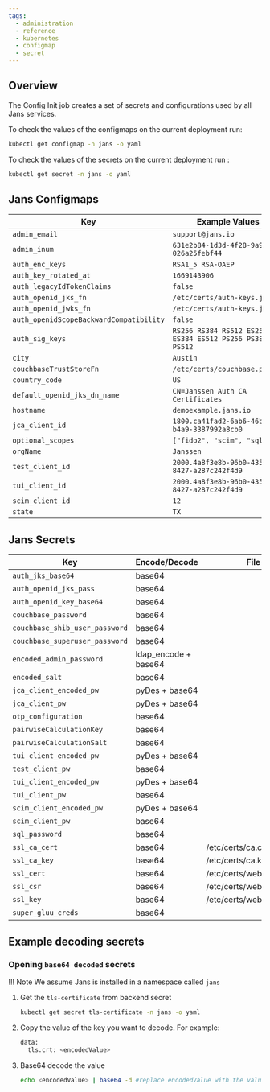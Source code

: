 ```yaml
---
tags:
  - administration
  - reference
  - kubernetes
  - configmap
  - secret
---
```


## Overview

The Config Init job creates a set of secrets and configurations used by all Jans services.

To check the values of the configmaps on the current deployment run:

```bash
kubectl get configmap -n jans -o yaml
```

To check the values of the secrets on the current deployment run :

```bash
kubectl get secret -n jans -o yaml
```

## Jans Configmaps

| Key                                     | Example Values                                          |
|-----------------------------------------|---------------------------------------------------------|
| `admin_email`                           | `support@jans.io`                                       |
| `admin_inum`                            | `631e2b84-1d3d-4f28-9a9a-026a25febf44`                  |
| `auth_enc_keys`                         | `RSA1_5 RSA-OAEP`                                       |
| `auth_key_rotated_at`                   | `1669143906`                                            |
| `auth_legacyIdTokenClaims`              | `false`                                                 |
| `auth_openid_jks_fn`                    | `/etc/certs/auth-keys.jks`                              |
| `auth_openid_jwks_fn`                   | `/etc/certs/auth-keys.json`                             |
| `auth_openidScopeBackwardCompatibility` | `false`                                                 |
| `auth_sig_keys`                         | `RS256 RS384 RS512 ES256 ES384 ES512 PS256 PS384 PS512` |
| `city`                                  | `Austin`                                                |
| `couchbaseTrustStoreFn`                 | `/etc/certs/couchbase.pkcs12`                           |
| `country_code`                          | `US`                                                    |
| `default_openid_jks_dn_name`            | `CN=Janssen Auth CA Certificates`                       |
| `hostname`                              | `demoexample.jans.io`                                   |
| `jca_client_id`                         | `1800.ca41fad2-6ab6-46b1-b4a9-3387992a8cb0`             |
| `optional_scopes`                       | `["fido2", "scim", "sql"]`                              |
| `orgName`                               | `Janssen`                                               |
| `test_client_id`                        | `2000.4a8f3e8b-96b0-435a-8427-a287c242f4d9`             |
| `tui_client_id`                         | `2000.4a8f3e8b-96b0-435a-8427-a287c242f4d9`             |
| `scim_client_id`                        | `12`                                                    |
| `state`                                 | `TX`                                                    |

## Jans Secrets

| Key                            | Encode/Decode        | File                     |
|--------------------------------|----------------------|--------------------------|
| `auth_jks_base64`              | base64               |                          |
| `auth_openid_jks_pass`         | base64               |                          |
| `auth_openid_key_base64`       | base64               |                          |
| `couchbase_password`           | base64               |                          |
| `couchbase_shib_user_password` | base64               |                          |
| `couchbase_superuser_password` | base64               |                          |
| `encoded_admin_password`       | ldap_encode + base64 |                          |
| `encoded_salt`                 | base64               |                          |
| `jca_client_encoded_pw`        | pyDes + base64       |                          |
| `jca_client_pw`                | pyDes + base64       |                          |
| `otp_configuration`            | base64               |                          |
| `pairwiseCalculationKey`       | base64               |                          |
| `pairwiseCalculationSalt`      | base64               |                          |
| `tui_client_encoded_pw`        | pyDes + base64       |                          |
| `test_client_pw`               | base64               |                          |
| `tui_client_encoded_pw`        | pyDes + base64       |                          |
| `tui_client_pw`                | base64               |                          |
| `scim_client_encoded_pw`       | pyDes + base64       |                          |
| `scim_client_pw`               | base64               |                          |
| `sql_password`                 | base64               |                          |
| `ssl_ca_cert`                  | base64               | /etc/certs/ca.crt        |
| `ssl_ca_key`                   | base64               | /etc/certs/ca.key        |
| `ssl_cert`                     | base64               | /etc/certs/web_https.crt |
| `ssl_csr`                      | base64               | /etc/certs/web_https.csr |
| `ssl_key`                      | base64               | /etc/certs/web_https.key |
| `super_gluu_creds`             | base64               |                          |

## Example decoding secrets

### Opening `base64 decoded` secrets
!!! Note
    We assume Jans is installed in a namespace called `jans`

1. Get the `tls-certificate` from backend secret

    ```bash
    kubectl get secret tls-certificate -n jans -o yaml
    ```

1. Copy the value of the key you want to decode. For example:
    ```bash
    data:
      tls.crt: <encodedValue>
    ```

1. Base64 decode the value

    ```bash
    echo <encodedValue> | base64 -d #replace encodedValue with the value from the previous command
    ```

